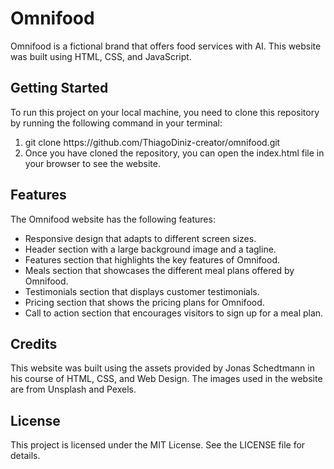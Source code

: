# Omnifood
Omnifood is a fictional brand that offers food services with AI. This website was built using HTML, CSS, and JavaScript.

## Getting Started
To run this project on your local machine, you need to clone this repository by running the following command in your terminal:

<ol>
<li>git clone https://github.com/ThiagoDiniz-creator/omnifood.git</li>
<li>Once you have cloned the repository, you can open the index.html file in your browser to see the website.</li>
</ol>

## Features
The Omnifood website has the following features:
<ul>
<li>Responsive design that adapts to different screen sizes.</li>
<li>Header section with a large background image and a tagline.</li>
<li>Features section that highlights the key features of Omnifood.</li>
<li>Meals section that showcases the different meal plans offered by Omnifood.</li>
<li>Testimonials section that displays customer testimonials.</li>
<li>Pricing section that shows the pricing plans for Omnifood.</li>
<li>Call to action section that encourages visitors to sign up for a meal plan.</li>
</ul>

## Credits
This website was built using the assets provided by Jonas Schedtmann in his course of HTML, CSS, and Web Design. The images used in the website are from Unsplash and Pexels.

## License
This project is licensed under the MIT License. See the LICENSE file for details.
